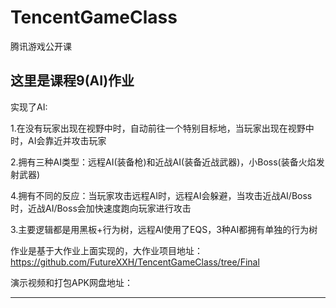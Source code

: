 # TencentGameClass
腾讯游戏公开课


这里是课程9(AI)作业
-------

实现了AI:

1.在没有玩家出现在视野中时，自动前往一个特别目标地，当玩家出现在视野中时，AI会靠近并攻击玩家

2.拥有三种AI类型：远程AI(装备枪)和近战AI(装备近战武器)，小Boss(装备火焰发射武器)

4.拥有不同的反应：当玩家攻击远程AI时，远程AI会躲避，当攻击近战AI/Boss时，近战AI/Boss会加快速度跑向玩家进行攻击

3.主要逻辑都是用黑板+行为树，远程AI使用了EQS，3种AI都拥有单独的行为树



作业是基于大作业上面实现的，大作业项目地址：https://github.com/FutureXXH/TencentGameClass/tree/Final 

演示视频和打包APK网盘地址：

-------


